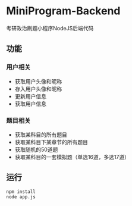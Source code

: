 # MiniProgram-Backend
考研政治刷题小程序NodeJS后端代码

## 功能
### 用户相关
+ 获取用户头像和昵称
+ 存入用户头像和昵称
+ 更新用户信息
+ 获取用户信息

### 题目相关
+ 获取某科目的所有题目
+ 获取某科目下某章节的所有题目
+ 获取随机的50道题
+ 获取某科目的一套模拟题（单选16道，多选17道）

## 运行
```
npm install
node app.js
```
